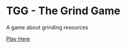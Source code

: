 # TGG - The Grind Game

A game about grinding resources

[Play Here](https://the-grind-game.vercel.appp)
